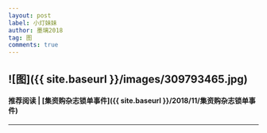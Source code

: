 ```yaml
---
layout: post
label: 小灯妹妹
author: 墨璃2018
tag: 图
comments: true
---
```


![图]({{ site.baseurl }}/images/309793465.jpg)
---
#### 推荐阅读 | [集资购杂志锁单事件]({{ site.baseurl }}/2018/11/集资购杂志锁单事件)
---
